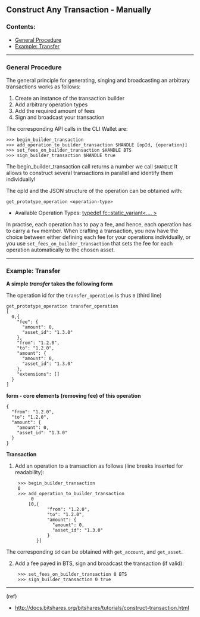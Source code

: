 ## Construct Any Transaction - Manually

### Contents:
- [General Procedure](/source/tutorials/trn_construct_transaction.md#general-procedure)
- [Example: Transfer](/source/tutorials/trn_construct_transaction.md#example-transfer)

***

### General Procedure

The general principle for generating, singing and broadcasting an arbitrary transactions works as follows:

1. Create an instance of the transaction builder
1. Add arbitrary operation types
1. Add the required amount of fees
1. Sign and broadcast your transaction

The corresponding API calls in the CLI Wallet are:

    >>> begin_builder_transaction
    >>> add_operation_to_builder_transaction $HANDLE [opId, {operation}]
    >>> set_fees_on_builder_transaction $HANDLE BTS
    >>> sign_builder_transaction $HANDLE true

The begin_builder_transaction call returns a number we call `$HANDLE` It allows to construct several transactions in parallel and identify them individually!

The opId and the JSON structure of the operation can be obtained with:

    get_prototype_operation <operation-type>

- Available Operation Types: [typedef fc::static_variant<.... >](https://bitshares.org/doxygen/group__operations.html#ga0d0e4b3acdc5551c9e1f0ac0d11fce40)

In practise, each operation has to pay a fee, and hence, each operation has to carry a `fee` member. When crafting a transaction, you now have the choice between either defining each fee for your operations individually, or you use `set_fees_on_builder_transaction` that sets the fee for each operation automatically to the chosen asset.

***

### Example: Transfer

**A simple _transfer_ takes the following form**

The operation id for the `transfer_operation` is thus `0` (third line) 

    get_prototype_operation transfer_operation
    [
      0,{
        "fee": {
          "amount": 0,
          "asset_id": "1.3.0"
        },
        "from": "1.2.0",
        "to": "1.2.0",
        "amount": {
          "amount": 0,
          "asset_id": "1.3.0"
        },
        "extensions": []
      }
    ]

**form - core elements (removing fee) of this operation**

    {
      "from": "1.2.0",
      "to": "1.2.0",
      "amount": {
        "amount": 0,
        "asset_id": "1.3.0"
      }
    }

**Transaction**

1. Add an operation to a transaction as follows (line breaks inserted for readability):

        >>> begin_builder_transaction
        0
        >>> add_operation_to_builder_transaction
             0
            [0,{
                   "from": "1.2.0",
                   "to": "1.2.0",
                   "amount": {
                     "amount": 0,
                     "asset_id": "1.3.0"
                   }
               }]

The corresponding `id` can be obtained with `get_account`, and `get_asset`.

2. Add a fee payed in BTS, sign and broadcast the transaction (if valid):

        >>> set_fees_on_builder_transaction 0 BTS
        >>> sign_builder_transaction 0 true

    
***

(ref)

- http://docs.bitshares.org/bitshares/tutorials/construct-transaction.html
